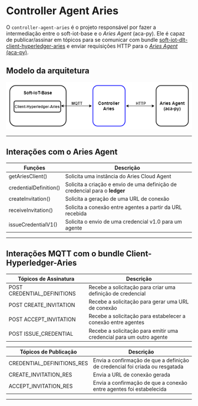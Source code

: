 # Controller Agent Aries

O `controller-agent-aries` é o projeto responsável por fazer a intermediação entre o soft-iot-base e o _Aries Agent_ (aca-py). Ele é capaz de publicar/assinar em tópicos para se comunicar com bundle [soft-iot-dlt-client-hyperledger-aries](https://github.com/JoaoErick/soft-iot-dlt-client-hyperledger-aries) e enviar requisições HTTP para o [_Aries Agent_ (aca-py)](https://github.com/hyperledger/aries-cloudagent-python).

## Modelo da arquitetura

<p align="center">
  <img src="./assets/controller-aries-comunication.png" width="550px" />
</p>

---

## Interações com o __Aries Agent__

| Funções                | Descrição                                        |
| ---------------------- | ------------------------------------------------ |
| getAriesClient()       | Solicita uma instância do Aries Cloud Agent         |
| credentialDefinition() | Solicita a criação e envio de uma definição de credencial para o __ledger__ |
| createInvitation() | Solicita a geração de uma URL de conexão |
| receiveInvitation() | Solicita a conexão entre agentes a partir da URL recebida |
| issueCredentialV1() | Solicita o envio de uma credencial v1.0 para um agente |

---

## Interações MQTT com o bundle __Client-Hyperledger-Aries__

| Tópicos de Assinatura       | Descrição                                        |
| --------------------------- | ------------------------------------------------ |
| POST CREDENTIAL_DEFINITIONS | Recebe a solicitação para criar uma definição de credencial |
| POST CREATE_INVITATION      | Recebe a solicitação para gerar uma URL de conexão |
| POST ACCEPT_INVITATION      | Recebe a solicitação para estabelecer a conexão entre agentes |
| POST ISSUE_CREDENTIAL       | Recebe a solicitação para emitir uma credencial para um outro agente |

| Tópicos de Publicação       | Descrição                                        |
| --------------------------- | ------------------------------------------------ |
| CREDENTIAL_DEFINITIONS_RES  | Envia a confirmação de que a definição de credencial foi criada ou resgatada |
| CREATE_INVITATION_RES       | Envia a URL de conexão gerada |
| ACCEPT_INVITATION_RES       | Envia a confirmação de que a conexão entre agentes foi estabelecida |

---